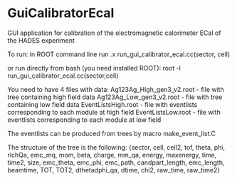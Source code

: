 # GuiCalibratorEcal
GUI application for calibration of the electromagnetic calorimeter ECal of the HADES experiment

To run: 
  in ROOT command line run 
  .x run_gui_calibrator_ecal.cc(sector, cell)

  or run directly from bash (you need installed ROOT):
  root -l run_gui_calibrator_ecal.cc\(sector\,cell\)

You need to have 4 files with data: 
  Ag123Ag_High_gen3_v2.root - file with tree containing high field data
  Ag123Ag_Low_gen3_v2.root  - file with tree containing low field data
  EventListsHigh.root       - file with eventlists corresponding to each module at high field
  EventListsLow.root        - file with eventlists corresponding to each module at low field
  
The eventlists can be produced from trees by macro make_event_list.C

The structure of the tree is the following:
{sector, cell, cell2, tof, theta, phi, richQa, emc_mq, mom, beta, charge, mm_qa, energy, maxenergy, time, time2, size, emc_theta, emc_phi, emc_path, candpart_length, emc_length, beamtime, TOT, TOT2, dthetadphi_qa, dtime, chi2, raw_time, raw_time2}

